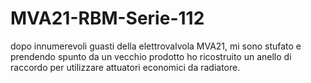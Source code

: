 # MVA21-RBM-Serie-112
dopo innumerevoli guasti della elettrovalvola MVA21, mi sono stufato e prendendo spunto da un vecchio prodotto ho ricostruito un anello di raccordo per utilizzare attuatori economici da radiatore. 
